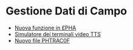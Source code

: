 # Gestione Dati di Campo
- [Nuova funzione in £PHA](Sorgenti/DOC/H6/NWS/PH_001301.md)
- [Simulatore dei terminali video TTS](Sorgenti/DOC/H6/NWS/PH_001311.md)
- [Nuovo file PHTRAC0F](Sorgenti/DOC/H6/NWS/PH_001454.md)
